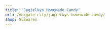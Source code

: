```yaml
---
title: "Jagielkys Homemade Candy"
url: /margate-city/jagielkys-homemade-candy/
shop: Süßwaren
---
```

